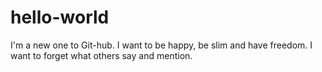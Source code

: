 # hello-world
I'm a new one to Git-hub.
I want to be happy, be slim and have freedom.
I want to forget what others say and mention.
